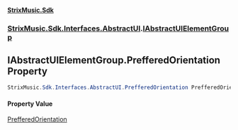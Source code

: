#### [StrixMusic.Sdk](./index.md 'index')
### [StrixMusic.Sdk.Interfaces.AbstractUI](./StrixMusic-Sdk-Interfaces-AbstractUI.md 'StrixMusic.Sdk.Interfaces.AbstractUI').[IAbstractUIElementGroup](./StrixMusic-Sdk-Interfaces-AbstractUI-IAbstractUIElementGroup.md 'StrixMusic.Sdk.Interfaces.AbstractUI.IAbstractUIElementGroup')
## IAbstractUIElementGroup.PrefferedOrientation Property
```csharp
StrixMusic.Sdk.Interfaces.AbstractUI.PrefferedOrientation PrefferedOrientation { get; }
```
#### Property Value
[PrefferedOrientation](./StrixMusic-Sdk-Interfaces-AbstractUI-PrefferedOrientation.md 'StrixMusic.Sdk.Interfaces.AbstractUI.PrefferedOrientation')  
